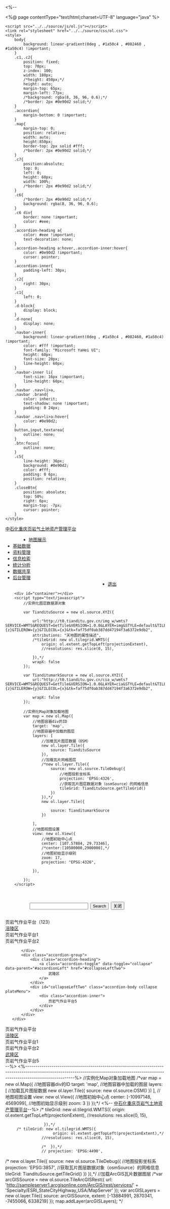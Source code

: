 <%--
<!DOCTYPE html>
<html lang="en">
<%@ page contentType="text/html;charset=UTF-8" language="java" %>
<head>
    <title>OpenLayers example</title>
    <meta name="viewport" content="width=device-width, initial-scale=1.0">
    <!-- Bootstrap -->
    <link href="../../source/css/bootstrap.min.css" rel="stylesheet" media="screen">
    <meta name="renderer" content="webkit">
    <meta http-equiv="X-UA-Compatible" content="IE=edge,chrome=1">
    <link rel="stylesheet" href="../../source/css/ol.css" type="text/css">

    <script src="../../source/js/ol.js"></script>
    <link rel="stylesheet" href="../../source/css/ol.css">
    <style>
        body{
            background: linear-gradient(0deg , #1a50c4 , #082460 , #1a50c4) !important;
        }
        .c1,.c2{
            position: fixed;
            top: 70px;
            z-index: 100;
            width: 180px;
            /*height: 450px;*/
            height: auto;
            margin-top: 65px;
            margin-left: 77px;
            /*background: rgba(8, 36, 96, 0.6);*/
            /*border: 2px #0e90d2 solid;*/
        }
        .accordion{
            margin-bottom: 0 !important;
        }
        .map{
            margin-top: 0;
            position: relative;
            width: auto;
            height:850px;
            border-top: 2px solid #fff;
            /*border: 2px #0e90d2 solid;*/
        }
        .c7{
            position:absolute;
            top: 0;
            left: 0;
            height: 60px;
            width: 100%;
            /*border: 2px #0e90d2 solid;*/
        }
        .c6{
            /*border: 2px #0e90d2 solid;*/
            background: rgba(8, 36, 96, 0.6);
        }
        .c6 div{
            border: none !important;
            color: #eee;
        }
        .accordion-heading a{
            color: #eee !important;
            text-decoration: none;
        }
        .accordion-heading a:hover,.accordion-inner:hover{
            color: #0e90d2 !important;
            cursor: pointer;
        }
        .accordion-inner{
            padding-left: 30px;
        }
        .c2{
            right: 30px;
        }
        .c1{
            left: 0;
        }
        .d-block{
            display: block;
        }
        .d-none{
            display: none;
        }
        .navbar-inner{
            background: linear-gradient(0deg , #1a50c4 , #082460, #1a50c4) !important;
            color: #fff !important;
            font-family: "Microsoft YaHei UI";
            height: 60px;
            font-size: 20px;
            line-height: 60px;
        }
        .navbar-inner li{
            font-size: 16px !important;
            line-height: 60px;
        }
        .navbar .nav>li>a,
        .navbar .brand{
            color: inherit;
            text-shadow: none !important;
            padding: 0 24px;
        }
        .navbar .nav>li>a:hover{
            color: #0e90d2;
        }
        button,input,textarea{
            outline: none;
        }
        .btn:focus{
            outline: none;
        }
        .c5{
            line-height: 36px;
            background: #0e90d2;
            color: #fff;
            padding: 0 6px;
            position: relative;
        }
        .closeBtn{
            position: absolute;
            top: 50%;
            right: 6px;
            margin-top: -7px;
            cursor: pointer;
        }
    </style>
</head>
<body>
<!--<h1>Hello, world!</h1>-->
<script src="http://code.jquery.com/jquery.js"></script>
<script src="../../source/js/bootstrap.min.js"></script>
<script src="../../source/js/jquery-1.12.4.js"></script>
<script type="text/javascript">
   $(function(){
       let bool = true
       $("#btn").click(function(){
           bool = !bool;
           console.log(bool);
           if( bool == true ){
               $(".c1").show()
               $(this).val('关闭')
           }else{
               $(".c1").hide()
               $(this).val('显示')
           }
       })
       $('.plateMenu>div').click(function(){
           $('.c2').show()
       })
       $('.closeBtn').click(function(){
           $('.c2').hide()
       })
   });
</script>
<div class="navbar">
    <div class="navbar-inner">
        <a class="brand" href="#">中石化重庆页岩气土地资产管理平台</a>
        <ul class="nav">
            <li style="margin-left: 50px;"><a href="${pageContext.request.contextPath}/login.html">地图展示</a></li>
            <li><a href="#">基础数据</a></li>
            <li><a href="${pageContext.request.contextPath}/datam.html">资料管理</a></li>
            <li><a href="#">信息检索</a></li>
            <li><a href="#">统计分析</a></li>
            <li><a href="#">数据共享</a></li>
            <li><a href="${pageContext.request.contextPath}/sysm.html">后台管理</a></li>
            <li  style="margin-left: 300px"><a href="#">退出</a></li>
        </ul>
    </div>
</div>
<div id="map" class="map">

        <div id="container"></div>
        <script type="text/javascript">
            //实例化图层数据源对象

            var TiandituSource = new ol.source.XYZ({

                url:"http://t0.tianditu.gov.cn/img_w/wmts?SERVICE=WMTS&REQUEST=GetTile&VERSION=1.0.0&LAYER=img&STYLE=default&TILEMATRIXSET=w&FORMAT=tiles&TILEMATRIX={z}&TILEROW={y}&TILECOL={x}&tk=faf75df0ab387dd47194f3a6372e9db2",
                attributions: "天地图的属性描述",
                /*tileGrid: new ol.tilegrid.WMTS({
                    origin: ol.extent.getTopLeft(projectionExtent),
                    //resolutions: res.slice(0, 15),

                }),*/
                wrapX: false
            });

            var TianditumarkSource = new ol.source.XYZ({
                url:"http://t0.tianditu.gov.cn/cia_w/wmts?SERVICE=WMTS&REQUEST=GetTile&VERSION=1.0.0&LAYER=cia&STYLE=default&TILEMATRIXSET=w&FORMAT=tiles&TILEMATRIX={z}&TILEROW={y}&TILECOL={x}&tk=faf75df0ab387dd47194f3a6372e9db2",

                wrapX: false
            });

            //实例化Map对象加载地图
            var map = new ol.Map({
                //地图容器div的ID
                target: 'map',
                //地图容器中加载的图层
                layers: [
                    //加载瓦片图层数据（OSM）
                    new ol.layer.Tile({
                        source: TiandituSource
                    }),
                    //加载瓦片网格图层
                    /*new ol.layer.Tile({
                        source: new ol.source.TileDebug({
                            //地图投影坐标系
                            projection: 'EPSG:4326',
                            //获取瓦片图层数据对象（osmSource）的网格信息
                            tileGrid: TiandituSource.getTileGrid()
                        })
                    }),*/
                    new ol.layer.Tile({

                        source: TianditumarkSource
                    })

                ],
                //地图视图设置
                view: new ol.View({
                    //地图初始中心点
                    center: [107.57884, 29.73346],
                    /*center:[10500000,2900000],*/
                    //地图初始显示级别
                    zoom: 17,
                    projection: "EPSG:4326",

                }),

            });
        </script>

<div class="c7">
    <h1>
        <form class="form-search" action="#" style="margin-left: 77px">
            <input type="text" class="input-medium search-query">
            <button type="submit" class="btn">Search</button>
            <input type="button" value="关闭" id="btn"  />
        </form>
    </h1>
</div>
<div class="c1" id="i1">
   <div>
       <div class="c5" >
           页岩气作业平台（123）
       </div>
   </div>
   <!--页岩气作业平台（123）-->
   <div class="c6">
       <div class="accordion" id="accordionLeft">
           <div class="accordion-group">
               <div class="accordion-heading">
                   <a class="accordion-toggle" data-toggle="collapse" data-parent="#accordionLeft" href="#collapseLeftOne">
                       涪陵区
                   </a>
               </div>
               <div id="collapseLeftOne" class="accordion-body collapse in plateMenu">
                   <div class="accordion-inner">
                       页岩气作业平台1
                   </div>
                   <div class="accordion-inner">
                       页岩气作业平台2
                   </div>
               </div>

           </div>
           <div class="accordion-group">
               <div class="accordion-heading">
                   <a class="accordion-toggle" data-toggle="collapse" data-parent="#accordionLeft" href="#collapseLeftTwo">
                       武隆区
                   </a>
               </div>
               <div id="collapseLeftTwo" class="accordion-body collapse plateMenu">
                   <div class="accordion-inner">
                       页岩气作业平台5
                   </div>
               </div>
           </div>
       </div>
   </div>
</div>
<div class="c2 d-none" style="margin-right: 77px"  >
    <div>
        <div class="c5">
            页岩气作业平台
            <i class="icon-remove icon-white closeBtn"></i>
        </div>
    </div>
    <div class="c6">
        <div class="accordion" id="accordionRight">
            <div class="accordion-group">
                <div class="accordion-heading">
                    <a class="accordion-toggle" data-toggle="collapse" data-parent="#accordionRight" href="#collapseRightOne">
                        涪陵区
                    </a>
                </div>
                <div id="collapseRightOne" class="accordion-body collapse in">
                    <div class="accordion-inner">
                        页岩气作业平台1
                    </div>
                    <div class="accordion-inner">
                        页岩气作业平台2
                    </div>
                </div>
            </div>
            <div class="accordion-group">
                <div class="accordion-heading">
                    <a class="accordion-toggle" data-toggle="collapse" data-parent="#accordionRight" href="#collapseRightTwo">
                        武隆区
                    </a>
                </div>
                <div id="collapseRightTwo" class="accordion-body collapse">
                    <div class="accordion-inner">
                        页岩气作业平台5
                    </div>
                </div>
            </div>
        </div>
    </div>
</div>
</div>

</body>



</html>--%>
<%------------------------------------------------------------------------------------------------------------------------------------------------------------------------------------%>
  //实例化Map对象加载地图
        /*var map = new ol.Map({
            //地图容器div的ID
            target: 'map',
            //地图容器中加载的图层
            layers: [
                //加载瓦片图层数据
                new ol.layer.Tile({
                    source: new ol.source.OSM()
                })
            ],
            //地图视图设置
            view: new ol.View({
                //地图初始中心点
                center: [-10997148, 4569099],
                //地图初始显示级别
                zoom: 3
            })
        });*/
        <%-- <a class="brand" href="#">中石化重庆页岩气土地资产管理平台</a>--%>
        /* tileGrid: new ol.tilegrid.WMTS({
                         origin: ol.extent.getTopLeft(projectionExtent),
                         //resolutions: res.slice(0, 15),
        
                     }),*/
         /* tileGrid: new ol.tilegrid.WMTS({
                         origin: ol.extent.getTopLeft(projectionExtent),*/
                    //resolutions: res.slice(0, 15),
        
                    /*  }),*/
                    // projection: 'EPSG:4490',
   /* new ol.layer.Tile({
                       source: new ol.source.TileDebug({
                           //地图投影坐标系
                           projection: 'EPSG:3857',
                           //获取瓦片图层数据对象（osmSource）的网格信息
                           tileGrid: TiandituSource.getTileGrid()
                       })
                   }),*/
     //加载ArcGIS瓦片数据图层
           /*var arcGISSource = new ol.source.TileArcGISRest({
               url: 'http://sampleserver1.arcgisonline.com/ArcGIS/rest/services/' + 'Specialty/ESRI_StateCityHighway_USA/MapServer'
           });
           var arcGISLayers = new ol.layer.Tile({
               source: arcGISSource,
               extent: [-13884991, 2870341, -7455066, 6338219]
           });
           map.addLayer(arcGISLayers);
   */